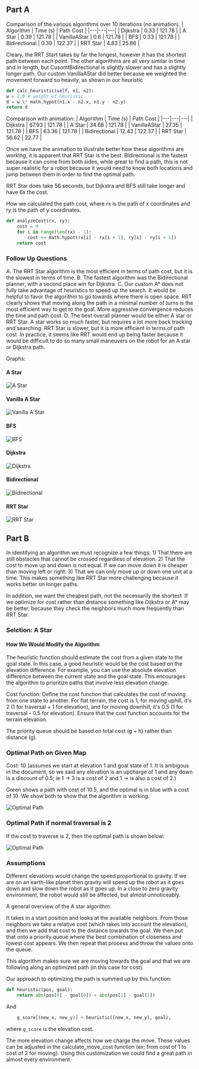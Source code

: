 ## Part A

Comparison of the various algorithms over 10 iterations (no animation).
| Algorithm | Time (s) | Path Cost |
|---|---|---|
| Dijkstra | 0.33 | 121.78 |
| A Star | 0.39 | 121.78 |
| VanillaAStar | 0.6 | 121.78 |
| BFS | 0.33 | 121.78 |
| Bidirectional | 0.39 | 122.37 |
| RRT Star | 4.83 | 25.86 |

Cleary, the RRT Start takes by far the longest, however it has the shortest path between each point. The other algorithms are all very similar in time and in length, but CusomtBidirectional is slightly slower and has a slightly longer path. Our custom VanillaAStar did better because we weighted the movement forward so heavily, as shown in our heuristic

```python
def calc_heuristic(self, n1, n2):
w = 2.0 # weight of heuristic
d = w \* math.hypot(n1.x - n2.x, n1.y - n2.y)
return d
```

Comparison with animation:
| Algorithm | Time (s) | Path Cost |
|---|---|---|
| Dijkstra | 67.93 | 121.78 |
| A Star | 34.68 | 121.78 |
| VanillaAStar | 27.35 | 121.78 |
| BFS | 63.36 | 121.78 |
| Bidirectional | 12.43 | 122.37 |
| RRT Star | 56.62 | 22.77 |

Once we have the animation to illustrate better how these algorithms are working, it is apparent that RRT Star is the best. Bidirectional is the fastest because it can come from both sides, while great to find a path, this is not super realistic for a robot because it would need to know both locations and jump between them in order to find the optimal path.

RRT Star does take 56 seconds, but Dijkstra and BFS still take longer and have 6x the cost.

How we calculated the path cost, where rx is the path of x coordinates and ry is the path of y coordinates.

```python
def analyzeCost(rx, ry):
    cost = 0
    for i in range(len(rx) - 1):
        cost += math.hypot(rx[i] - rx[i + 1], ry[i] - ry[i + 1])
    return cost
```

### Follow Up Questions

A. The RRT Star algorithm is the most efficient in terms of path cost, but it is the slowest in terms of time.
B. The fastest algorithm was the Bidirectional planner, with a second place win for Dijkstra.
C. Our custom A\* does not fully take advantage of heuristics to speed up the search. It would be helpful to favor the algorithm to go towards where there is open space. RRT clearly shows that moving along the path in a minimal number of turns is the most efficient way to get to the goal. More aggressive convergence reduces the time and path cost.
D. The best overall planner would be either A star or RRT Star. A star works so much faster, but requires a lot more back tracking and searching. RRT Star is slower, but it is more efficient in terms of path cost. In practice, it seems like RRT would end up being faster because it would be difficult to do so many small maneuvers on the robot for an A star or Dijkstra path.

Graphs:

#### A Star

![A Star](./images/AStar.png)

#### Vanilla A Star

![Vanilla A Star](./images/Vanilla_A_Star.png)

#### BFS

![BFS](./images/BFS.png)

#### Dijkstra

![Dijkstra](./images/Dijkstra.png)

#### Bidirectional

![Bidirectional](./images/Bidirectional.png)

#### RRT Star

![RRT Star](./images/RRTStar.png)

## Part B

In identifying an algorithm we must recognize a few things: 1) That there are still obstacles that cannot be crossed regardless of elevation. 2) That the cost to move up and down is not equal. If we can move down it is cheaper than moving left or right. 3) That we can only move up or down one unit at a time. This makes something like RRT Star more challenging because it works better on longer paths.

In addition, we want the cheapest path, not the necessarily the shortest. If we optimize for cost rather than distance something like Dijkstra or A\* may be better, because they check the neighbors much more frequently than RRT Star.

### Selction: A Star

#### How We Would Modify the Algorithm

The heuristic function should estimate the cost from a given state to the goal state. In this case, a good heuristic would be the cost based on the elevation difference. For example, you can use the absolute elevation difference between the current state and the goal state. This encourages the algorithm to prioritize paths that involve less elevation change.

Cost function: Define the cost function that calculates the cost of moving from one state to another. For flat terrain, the cost is 1, for moving uphill, it's 2 (1 for traversal + 1 for elevation), and for moving downhill, it's 0.5 (1 for traversal - 0.5 for elevation). Ensure that the cost function accounts for the terrain elevation.

The priority queue should be based on total cost (g + h) rather than distance (g).

### Optimal Path on Given Map

Cost: 10 (assumes we start at elevation 1 and goal state of 1. It is ambigous in the document, so we said any elevation is an upcharge of 1 and any down is a discount of 0.5; ie 1 -> 3 is a cost of 2 and 1 -> is also a cost of 2.)

Green shows a path with cost of 10.5, and the optimal is in blue with a cost of 10. We show both to show that the algorithm is working.

![Optimal Path](./images/part2A.jpeg)

### Optimal Path if normal traversal is 2

If the cost to traverse is 2, then the optimal path is shown below:

![Optimal Path](./images/part2B.jpeg)

### Assumptions

Different elevations would change the speed proportional to gravity. If we are on an earth-like planet then gravity will speed up the robot as it goes down and slow down the robot as it goes up. In a close to zero gravity environment, the robot would still be affected, but almost unnoticeably.

A general overview of the A star algorithm:

It takes in a start position and looks at the available neighbors. From those neighbors we take a relative cost (which takes into account the elevation), and then we add that cost to the distance towards the goal. We then put that onto a priority queue where the best combination of closeness and lowest cost appears. We then repeat that process and throw the values onto the queue.

This algorithm makes sure we are moving towards the goal and that we are following along an optimized path (in this case for cost).

Our approach to optimizing the path is summed up by this function:

```python
def heuristic(pos, goal):
    return abs(pos[0] - goal[0]) + abs(pos[1] - goal[1])
```

And

```python
    g_score[(new_x, new_y)] + heuristic((new_x, new_y), goal),
```

where `g_score` is the elevation cost.

The more elevation change affects how we charge the move. These values can be adjusted in the calculate_move_cost function (ex: from cost of 1 to cost of 2 for moving). Using this customization we could find a great path in almost every environment.
